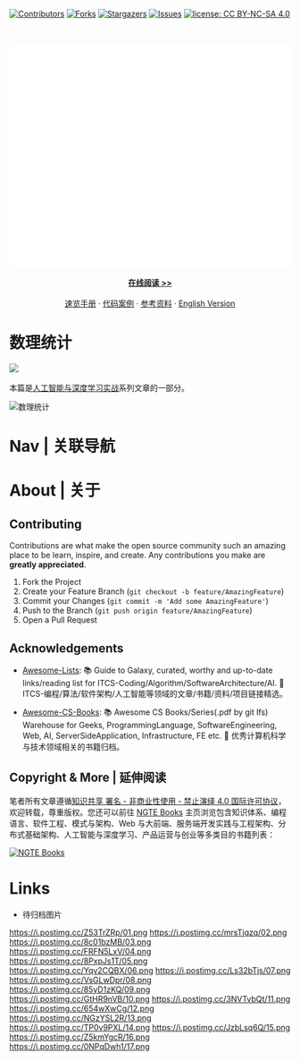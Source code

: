 [![Contributors][contributors-shield]][contributors-url]
[![Forks][forks-shield]][forks-url]
[![Stargazers][stars-shield]][stars-url]
[![Issues][issues-shield]][issues-url]
[![license: CC BY-NC-SA 4.0](https://img.shields.io/badge/license-CC%20BY--NC--SA%204.0-lightgrey.svg)][license-url]

<!-- PROJECT LOGO -->
<br />
<p align="center">
  <a href="https://github.com/wx-chevalier/Mathematics-Series">
    <img src="header.svg" alt="Logo" style="width: 100vw;height: 400px" />
  </a>

  <p align="center">
    <a href="https://wx-chevalier.github.io/Mathematics-Series"><strong>在线阅读 >> </strong></a>
    <br />
    <br />
    <a href="https://github.com/wx-chevalier/Awesome-CheatSheets">速览手册</a>
    ·
    <a href="./examples">代码案例</a>
    ·
       <a href="https://github.com/wx-chevalier/Awesome-Lists">参考资料</a>
    ·
    <a href="./README.en.md">English Version</a>

  </p>
</p>

<!-- ABOUT THE PROJECT -->

# 数理统计

![](http://nebula.wsimg.com/9231017c407c70957eb3f708365e7a49?AccessKeyId=05106B70AA8440180999&disposition=0&alloworigin=1)

本篇是[人工智能与深度学习实战](https://github.com/wx-chevalier/AI-Series)系列文章的一部分。

![数理统计](https://i.postimg.cc/L8w4YDPd/image.png)

# Nav | 关联导航

# About | 关于

<!-- CONTRIBUTING -->

## Contributing

Contributions are what make the open source community such an amazing place to be learn, inspire, and create. Any contributions you make are **greatly appreciated**.

1. Fork the Project
2. Create your Feature Branch (`git checkout -b feature/AmazingFeature`)
3. Commit your Changes (`git commit -m 'Add some AmazingFeature'`)
4. Push to the Branch (`git push origin feature/AmazingFeature`)
5. Open a Pull Request

<!-- ACKNOWLEDGEMENTS -->

## Acknowledgements

- [Awesome-Lists](https://github.com/wx-chevalier/Awesome-Lists): 📚 Guide to Galaxy, curated, worthy and up-to-date links/reading list for ITCS-Coding/Algorithm/SoftwareArchitecture/AI. 💫 ITCS-编程/算法/软件架构/人工智能等领域的文章/书籍/资料/项目链接精选。

- [Awesome-CS-Books](https://github.com/wx-chevalier/Awesome-CS-Books): :books: Awesome CS Books/Series(.pdf by git lfs) Warehouse for Geeks, ProgrammingLanguage, SoftwareEngineering, Web, AI, ServerSideApplication, Infrastructure, FE etc. :dizzy: 优秀计算机科学与技术领域相关的书籍归档。

## Copyright & More | 延伸阅读

笔者所有文章遵循[知识共享 署名 - 非商业性使用 - 禁止演绎 4.0 国际许可协议](https://creativecommons.org/licenses/by-nc-nd/4.0/deed.zh)，欢迎转载，尊重版权。您还可以前往 [NGTE Books](https://wx-chevalier.github.io/books/) 主页浏览包含知识体系、编程语言、软件工程、模式与架构、Web 与大前端、服务端开发实践与工程架构、分布式基础架构、人工智能与深度学习、产品运营与创业等多类目的书籍列表：

[![NGTE Books](https://s2.ax1x.com/2020/01/18/19uXtI.png)](https://wx-chevalier.github.io/books/)

# Links

- 待归档图片

https://i.postimg.cc/Z53TrZRp/01.png
https://i.postimg.cc/mrsTjqzq/02.png
https://i.postimg.cc/8c01bzMB/03.png
https://i.postimg.cc/FRFN5LxV/04.png
https://i.postimg.cc/8PxpJs1T/05.png
https://i.postimg.cc/Yqv2CQBX/06.png
https://i.postimg.cc/Ls32bTjs/07.png
https://i.postimg.cc/VsGLwDpr/08.png
https://i.postimg.cc/85yD1zKQ/09.png
https://i.postimg.cc/GtHR9nVB/10.png
https://i.postimg.cc/3NVTvbQt/11.png
https://i.postimg.cc/654wXwCg/12.png
https://i.postimg.cc/NGzYSL2R/13.png
https://i.postimg.cc/TP0v9PXL/14.png
https://i.postimg.cc/JzbLsq6Q/15.png
https://i.postimg.cc/Z5kmYgcR/16.png
https://i.postimg.cc/0NPqDwh1/17.png

<!-- MARKDOWN LINKS & IMAGES -->
<!-- https://www.markdownguide.org/basic-syntax/#reference-style-links -->

[contributors-shield]: https://img.shields.io/github/contributors/wx-chevalier/Mathematics-Series.svg?style=flat-square
[contributors-url]: https://github.com/wx-chevalier/Mathematics-Series/graphs/contributors
[forks-shield]: https://img.shields.io/github/forks/wx-chevalier/Mathematics-Series.svg?style=flat-square
[forks-url]: https://github.com/wx-chevalier/Mathematics-Series/network/members
[stars-shield]: https://img.shields.io/github/stars/wx-chevalier/Mathematics-Series.svg?style=flat-square
[stars-url]: https://github.com/wx-chevalier/Mathematics-Series/stargazers
[issues-shield]: https://img.shields.io/github/issues/wx-chevalier/Mathematics-Series.svg?style=flat-square
[issues-url]: https://github.com/wx-chevalier/Mathematics-Series/issues
[license-shield]: https://img.shields.io/github/license/wx-chevalier/Mathematics-Series.svg?style=flat-square
[license-url]: https://github.com/wx-chevalier/Mathematics-Series/blob/master/LICENSE.txt
